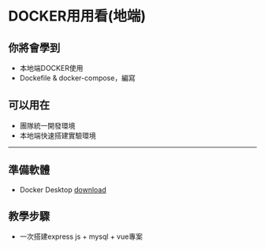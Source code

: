 # DOCKER用用看(地端) #

## 你將會學到 ##
- 本地端DOCKER使用
- Dockefile & docker-compose，編寫


## 可以用在 ##
- 團隊統一開發環境
- 本地端快速搭建實驗環境
---

## 準備軟體 ##
- Docker Desktop  [download](https://www.docker.com/get-started) 

## 教學步驟 ##
- 一次搭建express js + mysql + vue專案








